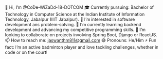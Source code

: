 👋 Hi, I’m @CoDe-WiZaDd-18-DOTCOM
🎓 Currently pursuing: Bachelor of Technology in Computer Science at the Indian Institute of Information Technology, Jabalpur (IIIT Jabalpur).
👀 I’m interested in software development ans problem-solving.
🌱 I’m currently learning backend development and advancing my competitive programming skills.
💞️ I’m looking to collaborate on projects involving Spring Boot, Django or ReactJS.
📫 How to reach me: jaswanthm811@gmail.com
😄 Pronouns: He/Him
⚡ Fun fact: I’m an active badminton player and love tackling challenges, whether in code or on the court!



<!---
CoDe-WiZaDd-18-DOTCOM/CoDe-WiZaDd-18-DOTCOM is a ✨ special ✨ repository because its `README.md` (this file) appears on your GitHub profile.
You can click the Preview link to take a look at your changes.
--->
